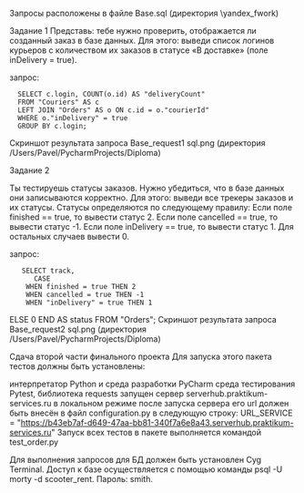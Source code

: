 ﻿Запросы расположены в файле Base.sql (директория \yandex_fwork)

Задание 1 Представь: тебе нужно проверить, отображается ли созданный заказ в базе данных. Для этого: выведи список логинов курьеров с количеством их заказов в статусе «В доставке» (поле inDelivery = true).

запрос:

      SELECT c.login, COUNT(o.id) AS "deliveryCount" 
      FROM "Couriers" AS c 
      LEFT JOIN "Orders" AS o ON c.id = o."courierId" 
      WHERE o."inDelivery" = true 
      GROUP BY c.login;
Скриншот результата запроса Base_request1 sql.png (директория \/Users/Pavel/PycharmProjects/Diploma)

Задание 2

Ты тестируешь статусы заказов. Нужно убедиться, что в базе данных они записываются корректно. Для этого: выведи все трекеры заказов и их статусы. Статусы определяются по следующему правилу: Если поле finished == true, то вывести статус 2. Если поле canсelled == true, то вывести статус -1. Если поле inDelivery == true, то вывести статус 1. Для остальных случаев вывести 0.

запрос:

       SELECT track, 
          CASE 
        WHEN finished = true THEN 2 
        WHEN cancelled = true THEN -1 
        WHEN "inDelivery" = true THEN 1 
  ELSE 0 END AS status 
      FROM "Orders";
Скриншот результата запроса Base_request2 sql.png (директория \/Users/Pavel/PycharmProjects/Diploma)

Сдача второй части финального проекта
Для запуска этого пакета тестов должны быть установлены:

интерпретатор Python и среда разработки PyCharm
среда тестирования Pytest, библиотека requests
запущен сервер serverhub.praktikum-services.ru в локальном режиме
после запуска сервера его url должен быть внесён в файл configuration.py в следующую строку:
URL_SERVICE = "https://b43eb7af-d649-47aa-bb81-340f7a6e8a43.serverhub.praktikum-services.ru"
Запуск всех тестов в пакете выполняется командой test_order.py

Для выполнения запросов для БД должен быть установлен Cyg Terminal. Доступ к базе осуществляется с помощью команды psql -U morty -d scooter_rent. Пароль: smith.